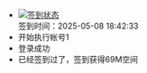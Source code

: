 - [![签到状态](https://github.com/womade/Cloud189-Actions/actions/workflows/main.yml/badge.svg?branch=main)](https://github.com/womade/Cloud189-Actions/actions/workflows/main.yml) <br> 签到时间：2025-05-08 18:42:33
- 开始执行帐号1
- 登录成功
- 已经签到过了，签到获得69M空间
